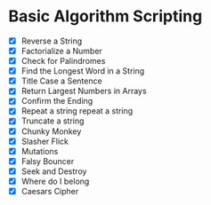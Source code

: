 # Basic Algorithm Scripting

* [x] Reverse a String
* [x] Factorialize a Number
* [x] Check for Palindromes
* [x] Find the Longest Word in a String
* [x] Title Case a Sentence
* [x] Return Largest Numbers in Arrays
* [x] Confirm the Ending
* [x] Repeat a string repeat a string
* [x] Truncate a string
* [x] Chunky Monkey
* [x] Slasher Flick
* [x] Mutations
* [x] Falsy Bouncer
* [x] Seek and Destroy
* [x] Where do I belong
* [x] Caesars Cipher
